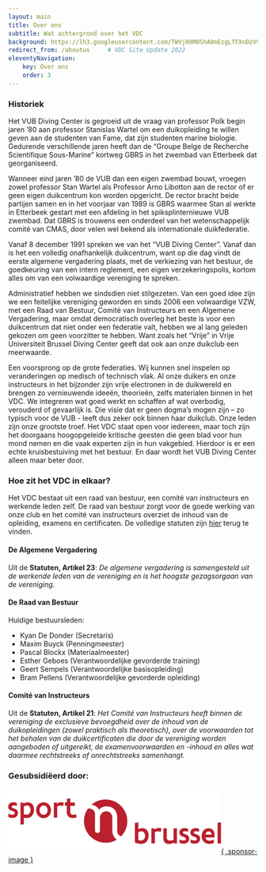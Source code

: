 ```yaml
---
layout: main
title: Over ons
subtitle: Wat achtergrond over het VDC
background: https://lh3.googleusercontent.com/TWVj09M8ShA0mEzgLTFXnDzVVXu27SLZwQe-590PeKDhPMjGeLiWnwFzwDIiI1g8Dt6Sq32HJMBu4HL-z_ypTwYh638bouD_M3RMbk1MEL0o6pT0bqVzPO9yT32Y5UW_QxEGLaeMudc
redirect_from: /aboutus     # VDC Site Update 2022
eleventyNavigation:
    key: Over ons
    order: 3
---
```


### Historiek

Het VUB Diving Center is gegroeid uit de vraag van professor Polk begin jaren ’80 aan professor Stanislas Wartel om een duikopleiding te willen geven aan de studenten van Fame, dat zijn studenten marine biologie.
Gedurende verschillende jaren heeft dan de “Groupe Belge de Recherche Scientifique Sous-Marine” kortweg GBRS in het zwembad van Etterbeek dat georganiseerd.

Wanneer eind jaren ’80 de VUB dan een eigen zwembad bouwt, vroegen zowel professor Stan Wartel als Professor Arno Libotton aan de rector of er geen eigen duikcentrum kon worden opgericht. De rector bracht beide partijen samen en in het voorjaar van 1989 is GBRS waarmee Stan al werkte in Etterbeek gestart met een afdeling in het spiksplinternieuwe VUB zwembad.
Dat GBRS is trouwens een onderdeel van het wetenschappelijk comité van CMAS, door velen wel bekend als internationale duikfederatie.

Vanaf 8 december 1991 spreken we van het “VUB Diving Center”.
Vanaf dan is het een volledig onafhankelijk duikcentrum, want op die dag vindt de eerste algemene vergadering plaats, met de verkiezing van het bestuur, de goedkeuring van een intern reglement, een eigen verzekeringspolis, kortom alles om van een volwaardige vereniging te spreken.

Administratief hebben we sindsdien niet stilgezeten.
Van een goed idee zijn we een feitelijke vereniging geworden en sinds 2006 een volwaardige VZW, met een Raad van Bestuur, Comité van Instructeurs en een Algemene Vergadering, maar omdat democratisch overleg het beste is voor een duikcentrum dat niet onder een federatie valt, hebben we al lang geleden gekozen om geen voorzitter te hebben.
Want zoals het “Vrije” in Vrije Universiteit Brussel Diving Center geeft dat ook aan onze duikclub een meerwaarde.

Een voorsprong op de grote federaties. Wij kunnen snel inspelen op veranderingen op medisch of technisch vlak.
Al onze duikers en onze instructeurs in het bijzonder zijn vrije electronen in de duikwereld en brengen zo vernieuwende ideeën, theorieën, zelfs materialen binnen in het VDC.
We integreren wat goed werkt en schaffen af wat overbodig, verouderd of gevaarlijk is.
Die visie dat er geen dogma’s mogen zijn – zo typisch voor de VUB - leeft dus zeker ook binnen haar duikclub.
Onze leden zijn onze grootste troef. Het VDC staat open voor iedereen, maar toch zijn het doorgaans hoogopgeleide kritische geesten die geen blad voor hun mond nemen en die vaak experten zijn in hun vakgebied. Hierdoor is er een echte kruisbestuiving met het bestuur. En daar wordt het VUB Diving Center alleen maar beter door.

### Hoe zit het VDC in elkaar?
Het VDC bestaat uit een raad van bestuur, een comité van instructeurs en werkende leden zelf. De raad van bestuur zorgt voor de goede werking van onze club en het comité van instructeurs overziet de inhoud van de opleiding, examens en certificaten. De volledige statuten zijn [hier](/downloads/statuten_03102011.pdf) terug te vinden.

#### De Algemene Vergadering

Uit de **Statuten, Artikel 23**:
*De algemene vergadering is samengesteld uit de werkende leden van de vereniging en is het hoogste gezagsorgaan van de vereniging.*

#### De Raad van Bestuur

Huidige bestuursleden:
- Kyan De Donder (Secretaris)
- Maxim Buyck (Penningmeester)
- Pascal Blockx (Materiaalmeester)
- Esther Geboes (Verantwoordelijke gevorderde training)
- Geert Sempels (Verantwoordelijke basisopleiding)
- Bram Pellens (Verantwoordelijke gevorderde opleiding)

#### Comité van Instructeurs

Uit de **Statuten, Artikel 21**:
*Het Comité van Instructeurs heeft binnen de vereniging de exclusieve bevoegdheid over de inhoud van de duikopleidingen (zowel praktisch als theoretisch), over de voorwaarden tot het behalen van de duikcertificaten die door de vereniging worden aangeboden of uitgereikt, de examenvoorwaarden en -inhoud en alles wat daarmee rechtstreeks of onrechtstreeks samenhangt.*

### Gesubsidiëerd door:

[![homepage](/images/misc/logo_sportinbrussel.svg){ .sponsor-image }](https://www.sportinbrussel.be/)